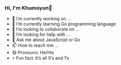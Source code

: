 ### Hi, I'm Khumoyun👋


- 🔭 I’m currently working on ...
- 🌱 I’m currently learning Go programming language
- 👯 I’m looking to collaborate on ...
- 🤔 I’m looking for help with ...
- 💬 Ask me about JavaScript or Go
- 📫 How to reach me: ..
- 😄 Pronouns: He/His
- ⚡ Fun fact: It’s all 0’s and 1’s

